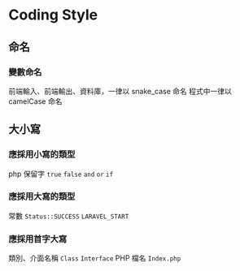 # Coding Style

## 命名

### 變數命名

前端輸入、前端輸出、資料庫，一律以 snake_case 命名
程式中一律以 camelCase 命名

## 大小寫

### 應採用小寫的類型

php 保留字
`true` `false` `and` `or` `if`

### 應採用大寫的類型

常數
`Status::SUCCESS` `LARAVEL_START`

### 應採用首字大寫

類別、介面名稱
`Class` `Interface`
PHP 檔名
`Index.php`
